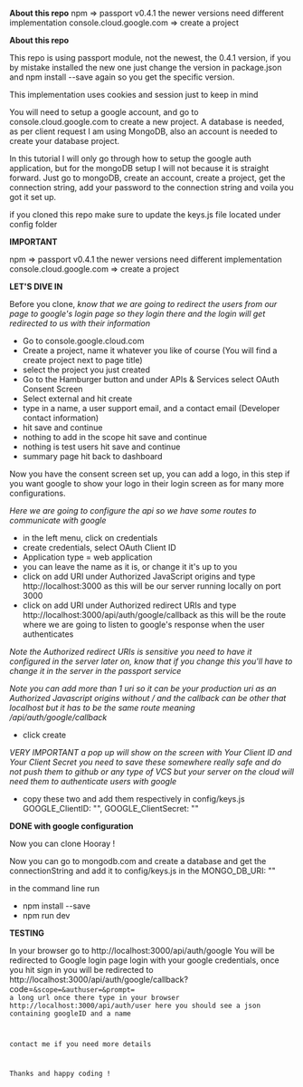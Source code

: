 **About this repo**
npm => passport v0.4.1 the newer versions need different implementation
console.cloud.google.com => create a project

**About this repo**

This repo is using passport module, not the newest, the 0.4.1 version, if you by mistake installed the new one just change the version in package.json and npm install --save again so you get the specific version.

This implementation uses cookies and session just to keep in mind

You will need to setup a google account, and go to console.cloud.google.com to create a new project.
A database is needed, as per client request I am using MongoDB, also an account is needed to create your database project.

In this tutorial I will only go through how to setup the google auth application, but for the mongoDB setup I will not because it is straight forward. Just go to mongoDB, create an account, create a project, get the connection string, add your password to the connection string and voila you got it set up.

if you cloned this repo make sure to update the keys.js file located under config folder

**IMPORTANT**

npm => passport v0.4.1 the newer versions need different implementation
console.cloud.google.com => create a project

**LET'S DIVE IN**

Before you clone,
*know that we are going to redirect the users from our page to google's login page so they login there and the login will get redirected to us with their information*

* Go to console.google.cloud.com
* Create a project, name it whatever you like of course (You will find a create project next to page title)
* select the project you just created
* Go to the Hamburger button and under APIs & Services select OAuth Consent Screen
* Select external and hit create
* type in a name, a user support email, and a contact email (Developer contact information)
* hit save and continue
* nothing to add in the scope hit save and continue
* nothing is test users hit save and continue
* summary page hit back to dashboard

Now you have the consent screen set up, you can add a logo, in this step if you want google to show your logo in their login screen as for many more configurations.

*Here we are going to configure the api so we have some routes to communicate with google*

* in the left menu, click on credentials
* create credentials, select OAuth Client ID
* Application type = web application
* you can leave the name as it is, or change it it's up to you
* click on add URI under Authorized JavaScript origins and type http://localhost:3000 as this will be our server running locally on port 3000
* click on add URI under Authorized redirect URIs and type http://localhost:3000/api/auth/google/callback as this will be the route where we are going to listen to google's response when the user authenticates

*Note the Authorized redirect URIs is sensitive you need to have it configured in the server later on, know that if you change this you'll have to change it in the server in the passport service*

*Note you can add more than 1 uri so it can be your production uri as an Authorized Javascript origins without /
and the callback can be other that localhost but it has to be the same route meaning /api/auth/google/callback*

* click create

*VERY IMPORTANT a pop up will show on the screen with Your Client ID and Your Client Secret you need to save these somewhere really safe and do not push them to github or any type of VCS but your server on the cloud will need them to authenticate users with google*

* copy these two and add them respectively in config/keys.js
GOOGLE_ClientID: "<HERE>",
GOOGLE_ClientSecret: "<HERE>"

**DONE with google configuration**

Now you can clone Hooray !

Now you can go to mongodb.com and create a database and get the connectionString and add it to config/keys.js in the MONGO_DB_URI: "<HERE>"

in the command line run
* npm install --save
* npm run dev

**TESTING**

In your browser go to http://localhost:3000/api/auth/google
You will be redirected to Google login page
login with your google credentials, once you hit sign in you will be redirected to http://localhost:3000/api/auth/google/callback?code=<code>&scope=<scope>&authuser=<authuser>&prompt=<prompt>
a long url
once there type in your browser http://localhost:3000/api/auth/user here you should see a json containing googleID and a name

contact me if you need more details

Thanks and happy coding !
